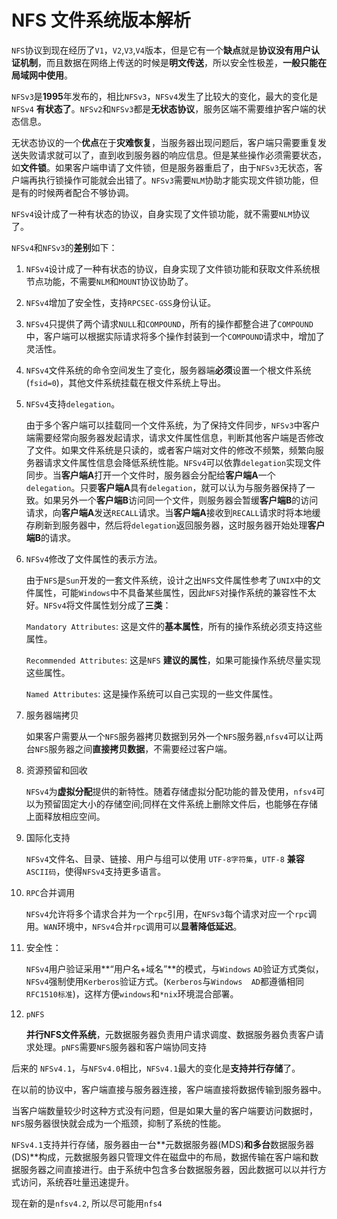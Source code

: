 

# NFS 文件系统版本解析

`NFS`协议到现在经历了`V1`，`V2`,`V3`,`V4`版本，但是它有一个**缺点**就是**协议没有用户认证机制**，而且数据在网络上传送的时候是**明文传送**，所以安全性极差，**一般只能在局域网中使用**。

`NFSv3`是**1995**年发布的，相比`NFSv3`，`NFSv4`发生了比较大的变化，最大的变化是`NFSv4` **有状态了**。`NFSv2`和`NFSv3`都是**无状态协议**，服务区端不需要维护客户端的状态信息。

无状态协议的一个**优点**在于**灾难恢复**，当服务器出现问题后，客户端只需要重复发送失败请求就可以了，直到收到服务器的响应信息。但是某些操作必须需要状态，如**文件锁**。如果客户端申请了文件锁，但是服务器重启了，由于`NFSv3`无状态，客户端再执行锁操作可能就会出错了。`NFSv3`需要`NLM`协助才能实现文件锁功能，但是有的时候两者配合不够协调。

`NFSv4`设计成了一种有状态的协议，自身实现了文件锁功能，就不需要`NLM`协议了。


`NFSv4`和`NFSv3`的**差别**如下：

1. `NFSv4`设计成了一种有状态的协议，自身实现了文件锁功能和获取文件系统根节点功能，不需要`NLM`和`MOUNT`协议协助了。

2. `NFSv4`增加了安全性，支持`RPCSEC-GSS`身份认证。

3. `NFSv4`只提供了两个请求`NULL`和`COMPOUND`，所有的操作都整合进了`COMPOUND`中，客户端可以根据实际请求将多个操作封装到一个`COMPOUND`请求中，增加了灵活性。

4. `NFSv4`文件系统的命令空间发生了变化，服务器端**必须**设置一个根文件系统(`fsid=0`)，其他文件系统挂载在根文件系统上导出。

5. `NFSv4`支持`delegation`。
   
   由于多个客户端可以挂载同一个文件系统，为了保持文件同步，`NFSv3`中客户端需要经常向服务器发起请求，请求文件属性信息，判断其他客户端是否修改了文件。如果文件系统是只读的，或者客户端对文件的修改不频繁，频繁向服务器请求文件属性信息会降低系统性能。`NFSv4`可以依靠`delegation`实现文件同步。当**客户端A**打开一个文件时，服务器会分配给**客户端A**一个`delegation`。只要**客户端A**具有`delegation`，就可以认为与服务器保持了一致。如果另外一个**客户端B**访问同一个文件，则服务器会暂缓**客户端B**的访问请求，向**客户端A**发送`RECALL`请求。当**客户端A**接收到`RECALL`请求时将本地缓存刷新到服务器中，然后将`delegation`返回服务器，这时服务器开始处理**客户端B**的请求。

6. `NFSv4`修改了文件属性的表示方法。
   
   由于`NFS`是`Sun`开发的一套文件系统，设计之出`NFS`文件属性参考了`UNIX`中的文件属性，可能`Windows`中不具备某些属性，因此`NFS`对操作系统的兼容性不太好。`NFSv4`将文件属性划分成了**三类**：
        
    `Mandatory Attributes`: 这是文件的**基本属性**，所有的操作系统必须支持这些属性。
        
    `Recommended Attributes`: 这是`NFS` **建议的属性**，如果可能操作系统尽量实现这些属性。
        
    `Named Attributes`: 这是操作系统可以自己实现的一些文件属性。

7. 服务器端拷贝
   
   如果客户需要从一个`NFS`服务器拷贝数据到另外一个`NFS`服务器,`nfsv4`可以让两台`NFS`服务器之间**直接拷贝数据**，不需要经过客户端。

8. 资源预留和回收

    `NFSv4`为**虚拟分配**提供的新特性。随着存储虚拟分配功能的普及使用，`nfsv4`可以为预留固定大小的存储空间;同样在文件系统上删除文件后，也能够在存储上面释放相应空间。

9.  国际化支持

    `NFSv4`文件名、目录、链接、用户与组可以使用 `UTF-8字符集`，`UTF-8` **兼容** `ASCII码`，使得`NFSv4`支持更多语言。

10. `RPC`合并调用

    `NFSv4`允许将多个请求合并为一个`rpc`引用，在`NFSv3`每个请求对应一个`rpc`调用。`WAN`环境中，`NFSv4`合并`rpc`调用可以**显著降低延迟**。

11. 安全性：

    `NFSv4`用户验证采用**“用户名+域名”**的模式，与`Windows`  `AD`验证方式类似，`NFSv4`强制使用`Kerberos`验证方式。(`Kerberos`与`Windows  AD`都遵循相同`RFC1510标准`)，这样方便`windows`和`*nix`环境混合部署。

12. `pNFS`

    **并行NFS文件系统**，元数据服务器负责用户请求调度、数据服务器负责客户请求处理。`pNFS`需要`NFS`服务器和客户端协同支持

后来的 `NFSv4.1`，与`NFSv4.0`相比，`NFSv4.1`最大的变化是**支持并行存储**了。

在以前的协议中，客户端直接与服务器连接，客户端直接将数据传输到服务器中。

当客户端数量较少时这种方式没有问题，但是如果大量的客户端要访问数据时，`NFS`服务器很快就会成为一个瓶颈，抑制了系统的性能。

`NFSv4.1`支持并行存储，服务器由一台**元数据服务器(MDS)**和多台**数据服务器(DS)**构成，元数据服务器只管理文件在磁盘中的布局，数据传输在客户端和数据服务器之间直接进行。由于系统中包含多台数据服务器，因此数据可以以并行方式访问，系统吞吐量迅速提升。

现在新的是`nfsv4.2`, 所以尽可能用`nfs4`











